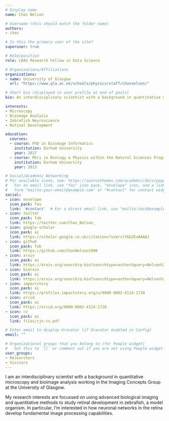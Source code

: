 ```yaml
---
# Display name
name: Chas Nelson

# Username (this should match the folder name)
authors:
- chas

# Is this the primary user of the site?
superuser: true

# Role/position
role: LKAS Research Fellow in Data Science

# Organizations/Affiliations
organizations:
- name: University of Glasgow
  url: "https://www.gla.ac.uk/schools/physics/staff/chasnelson/"

# Short bio (displayed in user profile at end of posts)
bio: An interdisciplinary scientist with a background in quantitative microscopy and bioimage analysis.

interests:
- Microscopy
- Bioimage Analysis
- Zebrafish Neuroscience
- Retinal Development

education:
  courses:
  - course: PhD in Bioimage Informatics
    institution: Durham University
    year: 2017
  - course: MSci in Biology & Physics within the Natural Sciences Programme
    institution: Durham University
    year: 2013

# Social/Academic Networking
# For available icons, see: https://sourcethemes.com/academic/docs/page-builder/#icons
#   For an email link, use "fas" icon pack, "envelope" icon, and a link in the
#   form "mailto:your-email@example.com" or "#contact" for contact widget.
social:
- icon: envelope
  icon_pack: fas
  link: '#contact'  # For a direct email link, use "mailto:test@example.org".
- icon: twitter
  icon_pack: fab
  link: https://twitter.com/Chas_Nelson_
- icon: google-scholar
  icon_pack: ai
  link: https://scholar.google.co.uk/citations?user=lYGU2EoAAAAJ
- icon: github
  icon_pack: fab
  link: https://github.com/ChasNelson1990
- icon: arxiv
  icon_pack: ai
  link: https://arxiv.org/search/q-bio?searchtype=author&query=Nelson%2C+C+J
- icon: biorxiv
  icon_pack: ai
  link: https://arxiv.org/search/q-bio?searchtype=author&query=Nelson%2C+C+J
- icon: impactstory
  icon_pack: ai
  link: https://profiles.impactstory.org/u/0000-0002-4114-1710
- icon: orcid
  icon_pack: ai
  link: https://orcid.org/0000-0002-4114-1710
- icon: cv
  icon_pack: ai
  link: files/cjn-cv.pdf

# Enter email to display Gravatar (if Gravatar enabled in Config)
email: ""

# Organizational groups that you belong to (for People widget)
#   Set this to `[]` or comment out if you are not using People widget.
user_groups:
- Researchers
- Visitors
---
```


I am an interdisciplinary scientist with a background in quantitative microscopy and bioimage analysis working in the Imaging Concepts Group at the University of Glasgow.

My research interests are focussed on using advanced biological imaging and quantitative methods to study retinal development in zebrafish, a model organism.
In particular, I’m interested in how neuronal networks in the retina develop fundamental image processing capabilities.
